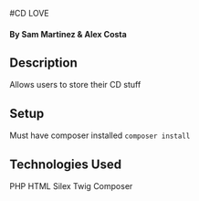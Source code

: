 #CD LOVE

#### By Sam Martinez & Alex Costa

## Description

Allows users to store their CD stuff

## Setup

Must have composer installed `composer install`


## Technologies Used

PHP
HTML
Silex
Twig
Composer
